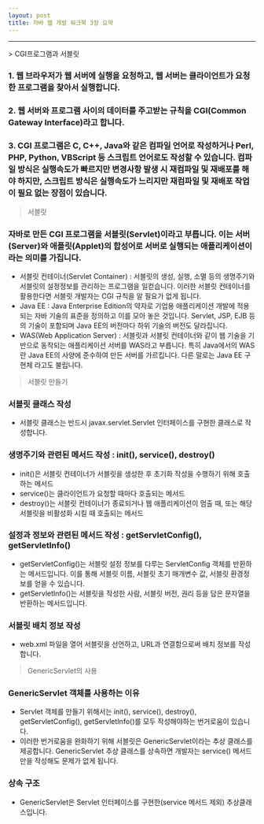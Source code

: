 ```yaml
---
layout: post
title: 자바 웹 개발 워크북 3장 요약
---
```

<hr>
> CGI프로그램과 서블릿

### 1. 웹 브라우저가 웹 서버에 실행을 요청하고, 웹 서버는 클라이언트가 요청한 프로그램을 찾아서 실행합니다.

### 2. 웹 서버와 프로그램 사이의 데이터를 주고받는 규칙을 CGI(Common Gateway Interface)라고 합니다.

### 3. CGI 프로그램은 C, C++, Java와 같은 컴파일 언어로 작성하거나 Perl, PHP, Python, VBScript 등 스크립트 언어로도 작성할 수 있습니다. 컴파일 방식은 실행속도가 빠르지만 변경사항 발생 시 재컴파일 및 재배포를 해야 하지만, 스크립트 방식은 실행속도가 느리지만 재컴파일 및 재배포 작업이 필요 없는 장점이 있습니다.

> 서블릿

### 자바로 만든 CGI 프로그램을 서블릿(Servlet)이라고 부릅니다. 이는 서버(Server)와 애플릿(Applet)의 합성어로 서버로 실행되는 애플리케이션이라는 의미를 가집니다.
* 서블릿 컨테이너(Servlet Container) : 서블릿의 생성, 실행, 소멸 등의 생명주기와 서블릿의 설정정보를 관리하는 프로그램을 일컫습니다. 이러한 서블릿 컨테이너를 활용한다면 서블릿 개발자는 CGI 규칙을 알 필요가 없게 됩니다.
* Java EE : Java Enterprise Edition의 약자로 기업용 애플리케이션 개발에 적용되는 자바 기술의 표준을 정의하고 이를 모아 놓은 것입니다. Servlet, JSP, EJB 등의 기술이 포함되며 Java EE의 버전마다 하위 기술의 버전도 달라집니다.
* WAS(Web Application Server) : 서블릿과 서블릿 컨테이너와 같이 웹 기술을 기반으로 동작되는 애플리케이션 서버를 WAS라고 부릅니다. 특히 Java에서의 WAS란 Java EE의 사양에 준수하여 만든 서버를 가르킵니다. 다른 말로는 Java EE 구현체 라고도 불립니다.

> 서블릿 만들기

### 서블릿 클래스 작성
* 서블릿 클래스는 반드시 javax.servlet.Servlet 인터페이스를 구현한 클래스로 작성합니다.

### 생명주기와 관련된 메서드 작성 : init(), service(), destroy()
* init()은 서블릿 컨테이너가 서블릿을 생성한 후 초기화 작성을 수행하기 위해 호출하는 메서드
* service()는 클라이언트가 요청할 때마다 호출되는 메서드
* destroy()는 서블릿 컨테이너가 종료되거나 웹 애플리케이션이 멈출 때, 또는 해당 서블릿을 비활성화 시킬 때 호출되는 메서드

### 설정과 정보와 관련된 메서드 작성 : getServletConfig(), getServletInfo()
* getServletConfig()는 서블릿 설정 정보를 다루는 ServletConfig 객체를 반환하는 메서드입니다. 이를 통해 서블릿 이름, 서블릿 초기 매개변수 값, 서블릿 환경정보를 얻을 수 있습니다.
* getServletInfo()는 서블릿을 작성한 사람, 서블릿 버전, 권리 등을 담은 문자열을 반환하는 메서드입니다.

### 서블릿 배치 정보 작성
* web.xml 파일을 열어 서블릿을 선언하고, URL과 연결함으로써 배치 정보를 작성합니다.

> GenericServlet의 사용

### GenericServlet 객체를 사용하는 이유
* Servlet 객체를 만들기 위해서는 init(), service(), destroy(), getServletConfig(), getServletInfo()를 모두 작성해야하는 번거로움이 있습니다.
* 이러한 번거로움을 완화하기 위해 서블릿은 GenericServlet이라는 추상 클래스를 제공합니다. GenericServlet 추상 클래스를 상속하면 개발자는 service() 메서드만을 작성해도 문제가 없게 됩니다.

### 상속 구조
* GenericServlet은 Servlet 인터페이스를 구현한(service 메서드 제외) 추상클래스입니다.
